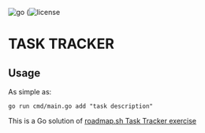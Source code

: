 ![go](https://img.shields.io/github/go-mod/go-version/kerunaru/task-tracker) (![license](https://img.shields.io/github/license/kerunaru/task-tracker)

# TASK TRACKER

## Usage

As simple as:

`go run cmd/main.go add "task description"`

This is a Go solution of [roadmap.sh Task Tracker exercise](https://roadmap.sh/projects/task-tracker)
